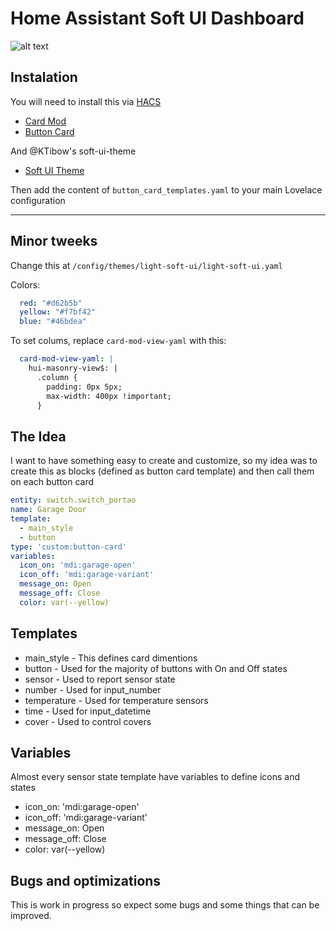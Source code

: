 # Home Assistant Soft UI Dashboard

![alt text](https://github.com/pmmivv/HA_Dashboard/blob/main/images/Dashboard.png?raw=true)

## Instalation
You will need to install this via [HACS](https://hacs.xyz/docs/installation/manual)
- [Card Mod](https://github.com/thomasloven/lovelace-card-mod)
- [Button Card](https://github.com/custom-cards/button-card)

And @KTibow's soft-ui-theme
- [Soft UI Theme](https://github.com/KTibow/lovelace-light-soft-ui-theme)

Then add the content of `button_card_templates.yaml` to your main Lovelace configuration

---
## Minor tweeks

Change this at `/config/themes/light-soft-ui/light-soft-ui.yaml`

Colors:
```yaml
  red: "#d62b5b"
  yellow: "#f7bf42"
  blue: "#46bdea"
```
To set colums, replace `card-mod-view-yaml` with this:
```yaml
  card-mod-view-yaml: |
    hui-masonry-view$: |
      .column {
        padding: 0px 5px;
        max-width: 400px !important;
      }
```

## The Idea
I want to have something easy to create and customize, so my idea was to create this as blocks (defined as button card template) and then call them on each button card

```yaml
entity: switch.switch_portao
name: Garage Door
template:
  - main_style
  - button
type: 'custom:button-card'
variables:
  icon_on: 'mdi:garage-open'
  icon_off: 'mdi:garage-variant'
  message_on: Open
  message_off: Close
  color: var(--yellow)
```

## Templates

  - main_style - This defines card dimentions
  - button - Used for the majority of buttons with On and Off states
  - sensor - Used to report sensor state
  - number - Used for input_number
  - temperature - Used for temperature sensors
  - time - Used for input_datetime
  - cover - Used to control covers

## Variables
Almost every sensor state template have variables to define icons and states

  - icon_on: 'mdi:garage-open'
  - icon_off: 'mdi:garage-variant'
  - message_on: Open
  - message_off: Close
  - color: var(--yellow)

## Bugs and optimizations
This is work in progress so expect some bugs and some things that can be improved.



